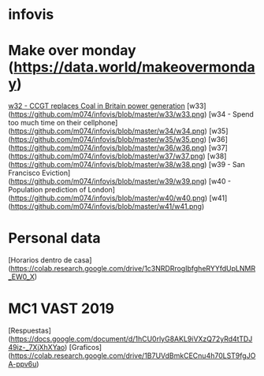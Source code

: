 # infovis
# Make over monday (https://data.world/makeovermonday)
[w32 - CCGT replaces Coal in Britain power generation](https://github.com/m074/infovis/blob/master/w32/w32%20CCGT%20replaces%20Coal%20in%20Britain%20power%20generation.png)
[w33] (https://github.com/m074/infovis/blob/master/w33/w33.png)
[w34 - Spend too much time on their cellphone] (https://github.com/m074/infovis/blob/master/w34/w34.png)
[w35] (https://github.com/m074/infovis/blob/master/w35/w35.png)
[w36] (https://github.com/m074/infovis/blob/master/w36/w36.png)
[w37] (https://github.com/m074/infovis/blob/master/w37/w37.png)
[w38] (https://github.com/m074/infovis/blob/master/w38/w38.png)
[w39 - San Francisco Eviction] (https://github.com/m074/infovis/blob/master/w39/w39.png)
[w40 - Population prediction of London] (https://github.com/m074/infovis/blob/master/w40/w40.png)
[w41] (https://github.com/m074/infovis/blob/master/w41/w41.png) 

# Personal data
[Horarios dentro de casa] (https://colab.research.google.com/drive/1c3NRDRrogIbfgheRYYfdUpLNMR_EW0_X)

# MC1 VAST 2019
[Respuestas] (https://docs.google.com/document/d/1hCU0rlyG8AKL9iVXzQ72yRd4tTDJ49iz-_7XjXhXYao)
[Graficos] (https://colab.research.google.com/drive/1B7UVdBmkCECnu4h70LST9fgJOA-ppv6u)
